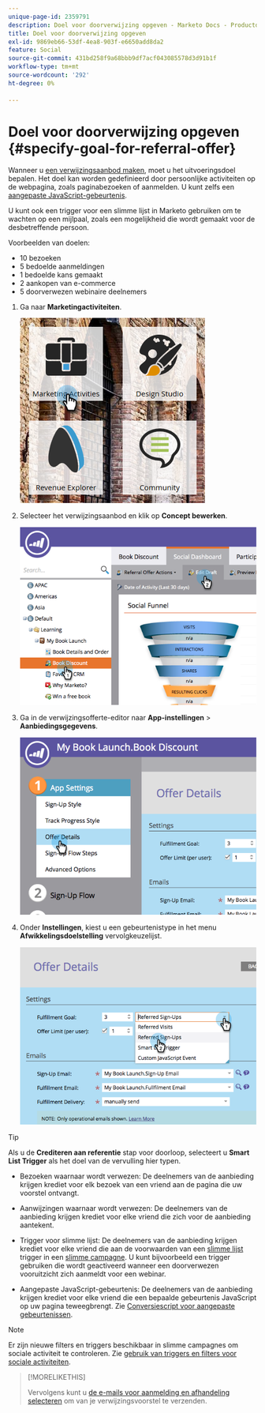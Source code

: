 ```yaml
---
unique-page-id: 2359791
description: Doel voor doorverwijzing opgeven - Marketo Docs - Productdocumentatie
title: Doel voor doorverwijzing opgeven
exl-id: 9869eb66-53df-4ea8-903f-e6650add8da2
feature: Social
source-git-commit: 431bd258f9a68bbb9df7acf043085578d3d91b1f
workflow-type: tm+mt
source-wordcount: '292'
ht-degree: 0%

---
```


# Doel voor doorverwijzing opgeven {#specify-goal-for-referral-offer}

Wanneer u [een verwijzingsaanbod maken](/help/marketo/product-docs/demand-generation/social/referral-offers/create-a-referral-offer.md), moet u het uitvoeringsdoel bepalen. Het doel kan worden gedefinieerd door persoonlijke activiteiten op de webpagina, zoals paginabezoeken of aanmelden. U kunt zelfs een [aangepaste JavaScript-gebeurtenis](/help/marketo/product-docs/demand-generation/social/social-functions/conversion-script-for-custom-events.md).

U kunt ook een trigger voor een slimme lijst in Marketo gebruiken om te wachten op een mijlpaal, zoals een mogelijkheid die wordt gemaakt voor de desbetreffende persoon.

Voorbeelden van doelen:

* 10 bezoeken
* 5 bedoelde aanmeldingen
* 1 bedoelde kans gemaakt
* 2 aankopen van e-commerce
* 5 doorverwezen webinaire deelnemers

1. Ga naar **Marketingactiviteiten**.

   ![](assets/ma.png)

1. Selecteer het verwijzingsaanbod en klik op **Concept bewerken**.

   ![](assets/image2014-9-19-15-3a6-3a35.png)

1. Ga in de verwijzingsofferte-editor naar **App-instellingen** > **Aanbiedingsgegevens**.

   ![](assets/image2014-9-19-15-3a6-3a44.png)

1. Onder **Instellingen**, kiest u een gebeurtenistype in het menu **Afwikkelingsdoelstelling** vervolgkeuzelijst.

   ![](assets/image2014-9-19-15-3a6-3a56.png)

>[!TIP]
>
>Als u de **Crediteren aan referentie** stap voor doorloop, selecteert u **Smart List Trigger** als het doel van de vervulling hier typen.

* Bezoeken waarnaar wordt verwezen: De deelnemers van de aanbieding krijgen krediet voor elk bezoek van een vriend aan de pagina die uw voorstel ontvangt.
* Aanwijzingen waarnaar wordt verwezen: De deelnemers van de aanbieding krijgen krediet voor elke vriend die zich voor de aanbieding aantekent.
* Trigger voor slimme lijst: De deelnemers van de aanbieding krijgen krediet voor elke vriend die aan de voorwaarden van een [slimme lijst](/help/marketo/product-docs/core-marketo-concepts/smart-lists-and-static-lists/understanding-smart-lists.md) trigger in een [slimme campagne](/help/marketo/product-docs/core-marketo-concepts/smart-campaigns/understanding-smart-campaigns.md). U kunt bijvoorbeeld een trigger gebruiken die wordt geactiveerd wanneer een doorverwezen vooruitzicht zich aanmeldt voor een webinar.

* Aangepaste JavaScript-gebeurtenis: De deelnemers van de aanbieding krijgen krediet voor elke vriend die een bepaalde gebeurtenis JavaScript op uw pagina teweegbrengt. Zie [Conversiescript voor aangepaste gebeurtenissen](/help/marketo/product-docs/demand-generation/social/social-functions/triggers-and-filters-for-social-activities.md).

>[!NOTE]
>
>Er zijn nieuwe filters en triggers beschikbaar in slimme campagnes om sociale activiteit te controleren. Zie [gebruik van triggers en filters voor sociale activiteiten](/help/marketo/product-docs/demand-generation/social/social-functions/triggers-and-filters-for-social-activities.md).

>[!MORELIKETHIS]
>
>Vervolgens kunt u [de e-mails voor aanmelding en afhandeling selecteren](/help/marketo/product-docs/demand-generation/social/referral-offers/send-referral-offer-fulfillment-email.md) om van je verwijzingsvoorstel te verzenden.
